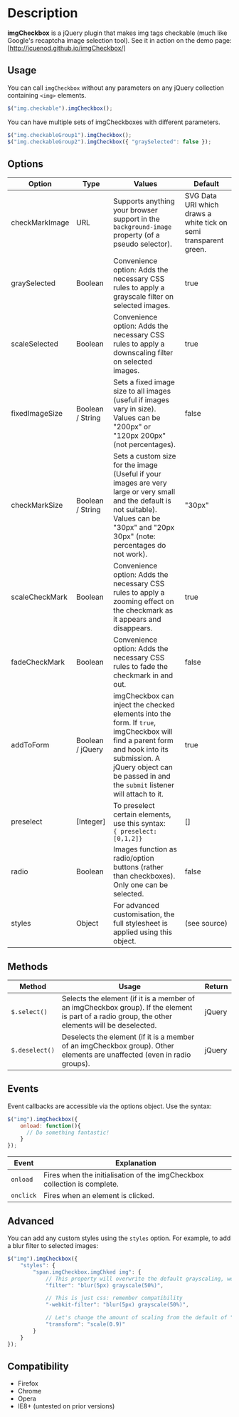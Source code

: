 # Description
**imgCheckbox** is a jQuery plugin that makes img tags checkable (much like Google's recaptcha image selection tool). See it in action on the demo page: [http://jcuenod.github.io/imgCheckbox/]

## Usage

You can call `imgCheckbox` without any parameters on any jQuery collection containing `<img>` elements.

```javascript
$("img.checkable").imgCheckbox();
```

You can have multiple sets of imgCheckboxes with different parameters.

```javascript
$("img.checkableGroup1").imgCheckbox();
$("img.checkableGroup2").imgCheckbox({ "graySelected": false });
```

## Options

<table>
    <thead>
        <tr>
            <th>Option</th>
            <th>Type</th>
            <th>Values</th>
            <th>Default</th>
        </tr>
    </thead>
    <tbody>
        <tr>
            <td>checkMarkImage</td>
            <td>URL</td>
            <td>Supports anything your browser support in the <code>background-image</code> property (of a pseudo selector).</td>
            <td>SVG Data URI which draws a white tick on semi transparent green.</td>
        </tr>
        <tr>
            <td>graySelected</td>
            <td>Boolean</td>
            <td>Convenience option: Adds the necessary CSS rules to apply a grayscale filter on selected images.</td>
            <td>true</td>
        </tr>
        <tr>
            <td>scaleSelected</td>
            <td>Boolean</td>
            <td>Convenience option: Adds the necessary CSS rules to apply a downscaling filter on selected images.</td>
            <td>true</td>
        </tr>
        <tr>
            <td>fixedImageSize</td>
            <td>Boolean / String</td>
            <td>Sets a fixed image size to all images (useful if images vary in size). Values can be "200px" or "120px 200px" (not percentages).</td>
            <td>false</td>
        </tr>
        <tr>
            <td>checkMarkSize</td>
            <td>Boolean / String</td>
            <td>Sets a custom size for the image (Useful if your images are very large or very small and the default is not suitable). Values can be "30px" and "20px 30px" (note: percentages do not work).</td>
            <td>"30px"</td>
        </tr>
        <tr>
            <td>scaleCheckMark</td>
            <td>Boolean</td>
            <td>Convenience option: Adds the necessary CSS rules to apply a zooming effect on the checkmark as it appears and disappears.</td>
            <td>true</td>
        </tr>
        <tr>
            <td>fadeCheckMark</td>
            <td>Boolean</td>
            <td>Convenience option: Adds the necessary CSS rules to fade the checkmark in and out.</td>
            <td>false</td>
        </tr>
        <tr>
            <td>addToForm</td>
            <td>Boolean / jQuery</td>
            <td>imgCheckbox can inject the checked elements into the form. If <code>true</code>, imgCheckbox will find a parent form and hook into its submission. A jQuery object can be passed in and the <code>submit</code> listener will attach to it.</td>
            <td>true</td>
        </tr>
        <tr>
            <td>preselect</td>
            <td>[Integer]</td>
            <td>To preselect certain elements, use this syntax:<br /><code>{ preselect: [0,1,2]}</code></td>
            <td>[]</td>
        </tr>
        <tr>
            <td>radio</td>
            <td>Boolean</td>
            <td>Images function as radio/option buttons (rather than checkboxes). Only one can be selected.</td>
            <td>false</td>
        </tr>
        <tr>
            <td>styles</td>
            <td>Object</td>
            <td>For advanced customisation, the full stylesheet is applied using this object.</td>
            <td>(see source)</td>
        </tr>
    </tbody>
</table>

## Methods

<table>
  <thead>
    <th>Method</th><th>Usage</th><th>Return</th>
  </thead>
  <tbody>
    <tr>
      <td><code>$.select()</code></td>
      <td>Selects the element (if it is a member of an imgCheckbox group). If the element is part of a radio group, the other elements will be deselected.</td>
      <td>jQuery</td>
    </tr>
      <tr>
        <td><code>$.deselect()</code></td>
        <td>Deselects the element (if it is a member of an imgCheckbox group). Other elements are unaffected (even in radio groups).</td>
        <td>jQuery</td>
      </tr>
  </tbody>
</table>

## Events

Event callbacks are accessible via the options object. Use the syntax:

```javascript
$("img").imgCheckbox({
    onload: function(){
      // Do something fantastic!
    }
});
```

<table>
  <thead>
    <th>Event</th><th>Explanation</th>
  </thead>
  <tbody>
    <tr>
      <td><code>onload</code></td>
      <td>Fires when the initialisation of the imgCheckbox collection is complete.</td>
    </tr>
      <tr>
        <td><code>onclick</code></td>
        <td>Fires when an element is clicked.</td>
      </tr>
  </tbody>
</table>

## Advanced

You can add any custom styles using the `styles` option. For example, to add a blur filter to selected images:

```javascript
$("img").imgCheckbox({
	"styles": {
		"span.imgCheckbox.imgChked img": {
			// This property will overwrite the default grayscaling, we need to add it back in
			"filter": "blur(5px) grayscale(50%)",

			// This is just css: remember compatibility
			"-webkit-filter": "blur(5px) grayscale(50%)",

			// Let's change the amount of scaling from the default of "0.8"
			"transform": "scale(0.9)"
		}
	}
});
```

## Compatibility

- Firefox
- Chrome
- Opera
- IE8+ (untested on prior versions)
